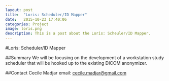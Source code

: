 ```yaml
---
layout: post
title:  "Loris: Scheduler/ID Mapper"
date:   2015-10-23 17:40:06
categories: Project
image: loris.png
description: This is a post about the Loris: Scheuler/ID Mapper.
---
```

#Loris: Scheduler/ID Mapper

##Summary
We will be focusing on the development of a workstation study scheduler that will be hooked up to the existing DICOM anonymizer.

##Contact
Cecile Madjar
email: cecile.madjar@gmail.com